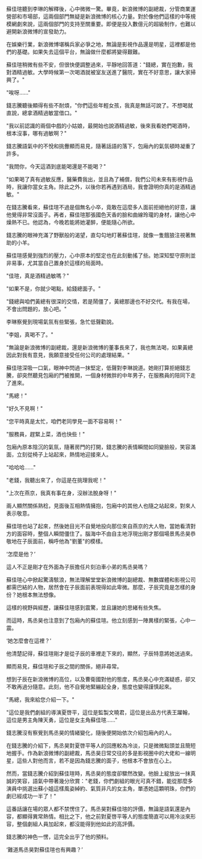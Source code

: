 

蘇佳瑄聽到李琳的解釋後，心中微微一驚。畢竟，新浪微博的副總裁，分管商業運營部和市場部，這兩個部門無疑是新浪微博的核心力量。對於像他們這樣的中等規模網劇來說，這兩個部門的支持至關重要。即便是投入數億元的超級制作，也難以避開新浪微博的宣發助力。

在娛樂行業，新浪微博堪稱兵家必爭之地，無論是影視作品還是明星，這裡都是他們的基礎。如果失去這個平台，無論做什麼都將變得艱難。

蘇佳瑄稍微有些不安，但很快便調整過來，平靜地回答道："錢總，實在抱歉，我對酒精過敏。大學時候第一次喝酒就被室友送進了醫院，實在不好意思，讓大家掃興了。"

"唉呀……"

錢志騰聽後顯得有些不耐煩，"你們這些年輕女孩，我真是無話可說了。不想喝就直說，總拿酒精過敏當借口。"

"我以前認識的兩個中戲的小姑娘，最開始也說酒精過敏，後來我看她們喝酒時，根本沒事，哪有過敏啊？"

錢志騰語氣中的不悅和挑釁顯而易見，隨著話語的落下，包廂內的氣氛頓時凝重了許多。

"我問你，今天這酒到底能喝還是不能喝？"

"如果喝了真有過敏反應，醫藥費我出，並且為了補償，我們公司未來有影視作品時，我讓你當女主角。除此之外，以後你若再遇到酒局，我會證明你真的是酒精過敏。"

在錢志騰看來，蘇佳瑄不過是個無名小卒，竟敢在這麼多人面前拒絕他的好意，讓他覺得非常沒面子。再者，蘇佳瑄那張國色天香的臉和曲線玲瓏的身材，讓他心中燥熱不已。他認為，今晚若能將她灌醉，便能隨心所欲。

錢志騰的眼神充滿了野獸般的渴望，直勾勾地盯著蘇佳瑄，就像一隻餓狼注視著無助的小羊。

蘇佳瑄感覺到強烈的壓力，心中原本的堅定也在此刻動搖了些。她深知堅守原則並非易事，尤其當自己置身於這樣的局面時。

"佳瑄，真是酒精過敏嗎？"

"如果不是，你就少喝點，給錢總面子。"

"錢總與咱們黃總有很深的交情，若是鬧僵了，黃總那邊也不好交代。有我在場，不會出問題的，放心吧。"

李琳察覺到現場氣氛有些緊張，急忙低聲勸說。

"李姐，真喝不了。"

"無論是新浪微博的副總裁，還是新浪微博的董事長來了，我也無法喝，如果黃總因此對我有意見，我願意接受任何公司的處理結果。"

蘇佳瑄深吸一口氣，眼神中閃過一抹堅定，低聲對李琳說道。她剛打算拒絕錢志騰，卻突然聽見包廂的門被推開，一個身材微胖的中年男子，在服務員的陪同下走了進來。

"馬總！"

"好久不見啊！"

"您平時真是太忙，咱們老同學見一面不容易啊！"

"服務員，趕緊上菜，酒也快些！"

包廂內原本陰沉的氣氛，隨著房門的打開，錢志騰的表情瞬間如同變臉般，笑容滿面，立刻從椅子上站起來，熱情地迎接來人。

"哈哈哈……"

"老錢，我聽出來了，你這是在挑理我呢！"

"上次在燕京，我真有事在身，沒辦法脫身呀！"

兩人顯然關係熟稔，見面後互相熱情擁抱，包廂中的其他人也隨之站起來，對來人表示敬意。

蘇佳瑄也站了起來，然後她目光不自覺地投向那位來自燕京的大人物，當她看清對方的面容時，整個人瞬間僵住了。腦海中不由自主地浮現出剛才那個場景馬丞昊恭敬地在子辰面前，稱呼他為"劉董"的模樣。

‘怎麼是他？’

這人不正是剛才在外面為子辰擔任片刻泊車小弟的馬丞昊嗎？

蘇佳瑄心中掀起驚濤駭浪，無法理解堂堂新浪微博的副總裁、無數媒體和影視公司都需巴結的人物，居然會在子辰面前表現得如此卑微。那麼，子辰究竟是怎樣的身份？她根本無法想像。

這樣的視野與經歷，讓蘇佳瑄感到震驚，並且讓她的思緒有些失焦。

而這時，馬丞昊也注意到了包廂內的蘇佳瑄。他立刻感到一陣異樣的緊張，心中一震。

‘她怎麼會在這裡？’

他清楚記得，蘇佳瑄剛才是從子辰的車裡走下來的，顯然，子辰特意將她送過來。

顯而易見，蘇佳瑄和子辰之間的關係，絕非尋常。

想到子辰在新浪微博的高位，以及曹衛國對他的態度，馬丞昊心中充滿疑惑，卻又不敢再過分隨意。此刻，他不自覺地緊繃起全身，態度也變得謹慎起來。

"馬總，我來給您介紹一下。"

"這位是我們劇組的導演夏啓平，這位是監製文曉君，這位是出品方代表王躍翰，這位是男主角陳天勇，這位是女主角蘇佳瑄……"

錢志騰沒有察覺到馬丞昊的情緒變化，隨後便開始依次介紹包廂內的人。 

在錢志騰的介紹下，馬丞昊對夏啓平等人的回應較為冷淡，只是微微點頭並且簡短地握手。作為新浪微博的副總裁，馬丞昊日常交往的多是影視圈中的大佬和一線明星，這些人對他而言，若不是因為錢志騰的面子，他根本不會放在心上。

然而，當錢志騰介紹到蘇佳瑄時，馬丞昊的態度卻驟然改變。他臉上綻放出一抹真誠的笑容，語氣中帶著幾分欣賞："老錢，你們劇組的眼光可真不錯，能從那麼多演員中挑選出蘇小姐這樣風姿綽約、氣質非凡的女主角，單憑她這顆明珠，你們的劇已經成功一半了！"

這番話讓在場的眾人都不禁愣住了。馬丞昊對蘇佳瑄的評價，無論是語氣還是內容，都顯得異常熱情。相比之下，他之前對夏啓平等人的態度簡直可以用冷淡來形容，整個劇組人員加起來，都沒能得到他如此的高評價。

錢志騰的神色一愣，這完全出乎了他的預料。

‘難道馬丞昊對蘇佳瑄也有興趣？’